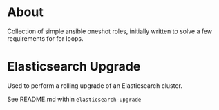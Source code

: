 About
=====

Collection of simple ansible oneshot roles, initially written to solve a
few requirements for for loops. 

Elasticsearch Upgrade
=====================

Used to perform a rolling upgrade of an Elasticsearch cluster.

See README.md within ```elasticsearch-upgrade```
